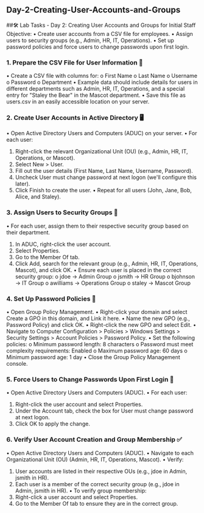 ## Day-2-Creating-User-Accounts-and-Groups

##🛠️ Lab Tasks - Day 2: Creating User Accounts and Groups for Initial Staff
Objective:
•	Create user accounts from a CSV file for employees.
•	Assign users to security groups (e.g., Admin, HR, IT, Operations).
•	Set up password policies and force users to change passwords upon first login.

### 1. Prepare the CSV File for User Information 📄
•	Create a CSV file with columns for:
o	First Name
o	Last Name
o	Username
o	Password
o	Department
•	Example data should include details for users in different departments such as Admin, HR, IT, Operations, and a special entry for "Staley the Bear" in the Mascot department.
•	Save this file as users.csv in an easily accessible location on your server.

### 2. Create User Accounts in Active Directory 🖥️
•	Open Active Directory Users and Computers (ADUC) on your server.
•	For each user:
1.	Right-click the relevant Organizational Unit (OU) (e.g., Admin, HR, IT, Operations, or Mascot).
2.	Select New > User.
3.	Fill out the user details (First Name, Last Name, Username, Password).
4.	Uncheck User must change password at next logon (we'll configure this later).
5.	Click Finish to create the user.
•	Repeat for all users (John, Jane, Bob, Alice, and Staley).

### 3. Assign Users to Security Groups 🔑
•	For each user, assign them to their respective security group based on their department.
1.	In ADUC, right-click the user account.
2.	Select Properties.
3.	Go to the Member Of tab.
4.	Click Add, search for the relevant group (e.g., Admin, HR, IT, Operations, Mascot), and click OK.
•	Ensure each user is placed in the correct security group:
o	jdoe → Admin Group
o	jsmith → HR Group
o	bjohnson → IT Group
o	awilliams → Operations Group
o	staley → Mascot Group

### 4. Set Up Password Policies 🔐
•	Open Group Policy Management.
•	Right-click your domain and select Create a GPO in this domain, and Link it here.
•	Name the new GPO (e.g., Password Policy) and click OK.
•	Right-click the new GPO and select Edit.
•	Navigate to Computer Configuration > Policies > Windows Settings > Security Settings > Account Policies > Password Policy.
•	Set the following policies:
o	Minimum password length: 8 characters
o	Password must meet complexity requirements: Enabled
o	Maximum password age: 60 days
o	Minimum password age: 1 day
•	Close the Group Policy Management console.

### 5. Force Users to Change Passwords Upon First Login 🔄
•	Open Active Directory Users and Computers (ADUC).
•	For each user:
1.	Right-click the user account and select Properties.
2.	Under the Account tab, check the box for User must change password at next logon.
3.	Click OK to apply the change.

### 6. Verify User Account Creation and Group Membership ✅
•	Open Active Directory Users and Computers (ADUC).
•	Navigate to each Organizational Unit (OU) (Admin, HR, IT, Operations, Mascot).
•	Verify:
1.	User accounts are listed in their respective OUs (e.g., jdoe in Admin, jsmith in HR).
2.	Each user is a member of the correct security group (e.g., jdoe in Admin, jsmith in HR).
•	To verify group membership:
1.	Right-click a user account and select Properties.
2.	Go to the Member Of tab to ensure they are in the correct group.

